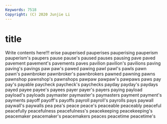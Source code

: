 ```yaml
---
Keywords: 7518
Copyright: (C) 2020 Junjie Li
---
```


# title

Write contents here!!!
erise
pauperised 
pauperises 
pauperising 
pauperism 
pauperism's 
paupers 
pause 
pause's 
paused 
pauses
pausing 
pave 
paved 
pavement 
pavement's 
pavements 
paves 
pavilion 
pavilion's 
pavilions
paving 
paving's 
pavings 
paw 
paw's 
pawed 
pawing 
pawl 
pawl's 
pawls
pawn 
pawn's 
pawnbroker 
pawnbroker's 
pawnbrokers 
pawned 
pawning 
pawns 
pawnshop 
pawnshop's
pawnshops 
pawpaw 
pawpaw's 
pawpaws 
paws 
pay 
pay's 
payable 
paycheck 
paycheck's
paychecks 
payday 
payday's 
paydays 
payed 
payee 
payee's 
payees 
payer 
payer's
payers 
paying 
payload 
payload's 
payloads 
paymaster 
paymaster's 
paymasters 
payment 
payment's
payments 
payoff 
payoff's 
payoffs 
payroll 
payroll's 
payrolls 
pays 
paywall 
paywall's
paywalls 
pea 
pea's 
peace 
peace's 
peaceable 
peaceably 
peaceful 
peacefully 
peacefulness
peacefulness's 
peacekeeping 
peacekeeping's 
peacemaker 
peacemaker's 
peacemakers 
peaces 
peacetime 
peacetime's 
